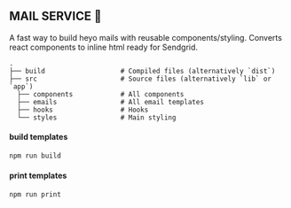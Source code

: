 ## MAIL SERVICE 🦋

A fast way to build heyo mails with reusable components/styling. Converts react components to inline html ready for Sendgrid.

    .
    ├── build                   # Compiled files (alternatively `dist`)        
    ├── src                     # Source files (alternatively `lib` or `app`)
      ├── components            # All components
      ├── emails                # All email templates
      ├── hooks                 # Hooks
      └── styles                # Main styling

#### build templates
```js
npm run build
```

#### print templates
```js
npm run print
```
